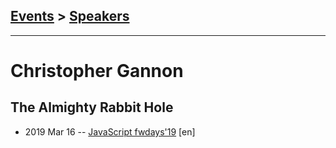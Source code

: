 ## [Events](../README.md) > [Speakers](../speakers.md)
---

# Christopher Gannon

## The Almighty Rabbit Hole
- 2019 Mar 16 -- [JavaScript fwdays&#39;19](https://fwdays.com/en/event/js-fwdays-2019/review/the-almighty-rabbit-hole) [en]   
